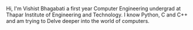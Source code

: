 Hi, I'm Vishist Bhagabati a first year Computer Engineering undergrad at Thapar Institute of Engineering and Technology.
I know Python, C and C++ and am trying to Delve deeper into the world of computers.
